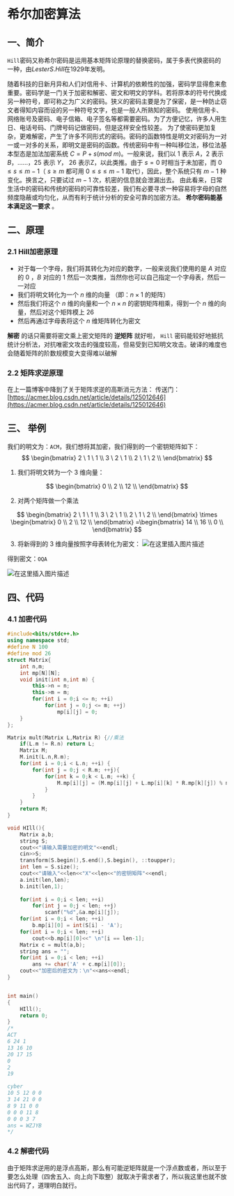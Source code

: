 # 希尔加密算法

## 一、简介
`Hill`密码又称希尔密码是运用基本矩阵论原理的替换密码，属于多表代换密码的一种，由$Lester S. Hill$在1929年发明。

随着科技的日新月异和人们对信用卡、计算机的依赖性的加强，密码学显得愈来愈重要。密码学是一门关于加密和解密、密文和明文的学科。若将原本的符号代换成另一种符号，即可称之为广义的密码。狭义的密码主要是为了保密，是一种防止窃文者得知内容而设的另一种符号文字，也是一般人所熟知的密码。
使用信用卡、网络账号及密码、电子信箱、电子签名等都需要密码。为了方便记忆，许多人用生日、电话号码、门牌号码记做密码，但是这样安全性较差。
为了使密码更加复杂，更难解密，产生了许多不同形式的密码。密码的函数特性是明文对密码为一对一或一对多的关系，即明文是密码的函数。传统密码中有一种叫移位法，移位法基本型态是加法加密系统 $C=P+s(mod \ m)$。一般来说，我们以 $1$ 表示 $A，2$ 表示 $B，……，25$ 表示 $Y$， $26$ 表示Z，以此类推。由于 $s=0$ 时相当于未加密，而 $0≤s≤m-1$（ $s≥m$ 都可用 $0≤s≤m-1$ 取代），因此，整个系统只有 $m-1$ 种变化。换言之，只要试过 $m-1$ 次，机密的信息就会泄漏出去。
由此看来，日常生活中的密码和传统的密码的可靠性较差，我们有必要寻求一种容易将字母的自然频度隐蔽或均匀化，从而有利于统计分析的安全可靠的加密方法。 **希尔密码能基本满足这一要求** 。

## 二、原理

### 2.1 Hill加密原理
- 对于每一个字母，我们将其转化为对应的数字，一般来说我们使用的是 $A$ 对应的 $0$ ，$B$ 对应的 $1$ 然后一次类推，当然你也可以自己指定一个字母表，然后一一对应
- 我们将明文转化为一个 $n$ 维的向量 （即：$n\times 1$ 的矩阵）
- 然后我们将这个 $n$ 维的向量和一个 $n\times n$ 的密钥矩阵相乘，得到一个 $n$ 维的向量，然后对这个矩阵模上 $26$
- 然后再通过字母表将这个 $n$ 维矩阵转化为密文

**解密** 的话只需要将密文乘上密文矩阵的 **逆矩阵** 就好啦，  `Hill` 密码能较好地抵抗统计分析法，对抗唯密文攻击的强度较高，但易受到已知明文攻击。破译的难度也会随着矩阵的阶数规模变大变得难以破解

### 2.2 矩阵求逆原理

在上一篇博客中降到了关于矩阵求逆的高斯消元方法：
传送门：[https://acmer.blog.csdn.net/article/details/125012646](https://acmer.blog.csdn.net/article/details/125012646)

## 三、 举例
我们的明文为：`ACM`，我们想将其加密，我们得到的一个密钥矩阵如下：
$$
\begin{bmatrix}
2 \ 1 \ 1 \\
3 \ 2 \ 1 \\
2 \ 1 \ 2 \\
\end{bmatrix}
$$

1. 我们将明文转为一个 $3$ 维向量：

$$
\begin{bmatrix}
0 \\
2 \\
12 \\
\end{bmatrix}
$$ 

2. 对两个矩阵做一个乘法

$$
\begin{bmatrix}
2 \ 1 \ 1 \\
3 \ 2 \ 1 \\
2 \ 1 \ 2 \\
\end{bmatrix}
\times 
\begin{bmatrix}
0 \\
2 \\
12 \\
\end{bmatrix}
=\begin{bmatrix}
14 \\
16 \\
0 \\
\end{bmatrix}
$$

3. 将新得到的 $3$ 维向量按照字母表转化为密文：
![在这里插入图片描述](https://img-blog.csdnimg.cn/3c9794ba34344cdebe1d7735000c77cc.png)

得到密文：`OQA`

![在这里插入图片描述](https://img-blog.csdnimg.cn/0bbaa583ba4944aea4f0082836b6a476.png)


## 四、代码
### 4.1 加密代码
```cpp
#include<bits/stdc++.h>
using namespace std;
#define N 100
#define mod 26
struct Matrix{
	int n,m;
	int mp[N][N];
	void init(int n,int m) {
		this->n = n;
		this->m = m;
		for(int i = 0;i <= n; ++i) 
			for(int j = 0;j <= m; ++j)
				mp[i][j] = 0;
	}
};

Matrix mult(Matrix L,Matrix R) {//乘法
	if(L.m != R.n) return L;
	Matrix M;
	M.init(L.n,R.m);
	for(int i = 0;i < L.n; ++i) {
		for(int j = 0;j < R.m; ++j){
			for(int k = 0;k < L.m; ++k) {
				M.mp[i][j] = (M.mp[i][j] + L.mp[i][k] * R.mp[k][j]) % mod;
			}
		}
	}
	return M;
}

void HIll(){
	Matrix a,b;
	string S;
	cout<<"请输入需要加密的明文"<<endl;
	cin>>S;
	transform(S.begin(),S.end(),S.begin(), ::toupper);
	int len = S.size();
	cout<<"请输入"<<len<<"X"<<len<<"的密钥矩阵"<<endl;
	a.init(len,len);
	b.init(len,1);
	
	for(int i = 0;i < len; ++i)
		for(int j = 0;j < len; ++j)
			scanf("%d",&a.mp[i][j]);
	for(int i = 0;i < len; ++i) 
		b.mp[i][0] = int(S[i] - 'A');
	for(int i = 0;i < len; ++i) 
		cout<<b.mp[i][0]<<" \n"[i == len-1];
	Matrix c = mult(a,b);
	string ans = "";
	for(int i = 0;i < len; ++i)
		ans += char('A' + c.mp[i][0]);
	cout<<"加密后的密文为：\n"<<ans<<endl;
}


int main()
{
	HIll();
	return 0;
}
/*
ACT
6 24 1
13 16 10
20 17 15	
0
2
19

cyber
10 5 12 0 0
3 14 21 0 0
8 9 11 0 0
0 0 0 11 8
0 0 0 3 7
ans = WZJYB
*/
```

### 4.2 解密代码
由于矩阵求逆用的是浮点高斯，那么有可能逆矩阵就是一个浮点数或者，所以至于要怎么处理（四舍五入、向上向下取整）就取决于需求者了，所以我这里也就不放出代码了，道理明白就行。